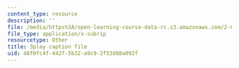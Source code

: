 ```yaml
---
content_type: resource
description: ''
file: /media/https%3A/open-learning-course-data-rc.s3.amazonaws.com/2-003sc-engineering-dynamics-fall-2011/48f0fc4f442f5b32a9c92f53d88a092f_zhk9xLjrmi4.vtt
file_type: application/x-subrip
resourcetype: Other
title: 3play caption file
uid: 48f0fc4f-442f-5b32-a9c9-2f53d88a092f
---
```

